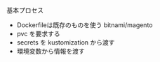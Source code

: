 基本プロセス
- Dockerfileは既存のものを使う bitnami/magento
- pvc を要求する
- secrets を kustomization から渡す
- 環境変数から情報を渡す

